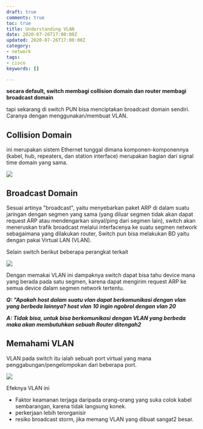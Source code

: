 ```yaml
---
draft: true
comments: true
toc: true
title: Understanding VLAN
date: 2020-07-26T17:00:00Z
updated: 2020-07-26T17:00:00Z
category:
- network
tags:
- cisco
keywords: []

---
```

**secara default, switch membagi collision domain dan router membagi broadcast domain**

tapi sekarang di switch PUN bisa menciptakan broadcast domain sendiri. Caranya dengan menggunakan/membuat VLAN.

## Collision Domain

ini merupakan sistem Ethernet tunggal dimana komponen-komponennya (kabel, hub, repeaters, dan station interface) merupakan bagian dari signal time domain yang sama.

![](/images/screenshot-from-2020-07-27-15-43-12.png)

## Broadcast Domain

Sesuai artinya "broadcast", yaitu menyebarkan paket ARP di dalam suatu jaringan dengan segmen yang sama (yang diluar segmen tidak akan dapat request ARP atau mendengarkan sinyal/ping dari segmen lain), switch akan meneruskan trafik broadcast melalui interfacenya ke suatu segmen network sebagaimana yang dilakukan router, Switch pun bisa melakukan BD yaitu dengan pakai Virtual LAN (VLAN).

Selain switch berikut beberapa perangkat terkait

![](/images/screenshot-from-2020-07-27-16-12-13.png)

Dengan memakai VLAN ini dampaknya switch dapat bisa tahu device mana yang berada pada satu segmen, karena dapat mengirim request ARP ke semua device dalam segmen network tertentu.

**_Q: "Apakah host dalam suatu vlan dapat berkomunikasi dengan vlan yang berbeda lainnya? host vlan 10 ingin ngobrol dengan vlan 20_**

**_A: Tidak bisa, untuk bisa berkomunikasi dengan VLAN yang berbeda maka akan membutuhkan sebuah Router ditengah2_**

## Memahami VLAN

VLAN pada switch itu ialah sebuah port virtual yang mana penggabungan/pengelompokan dari beberapa port.

![](/images/screenshot-from-2020-07-27-16-22-02.png)

Efeknya VLAN ini

* Faktor keamanan terjaga daripada orang-orang yang suka colok kabel sembarangan, karena tidak langsung konek.
* perkerjaan lebih terorganisir
* resiko broadcast storm, jika memang VLAN yang dibuat sangat2 besar.